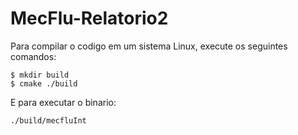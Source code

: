 # MecFlu-Relatorio2
Para compilar o codigo em um sistema Linux, execute os seguintes comandos:
```
$ mkdir build
$ cmake ./build

```
E para executar o binario:
```
./build/mecfluInt
```
